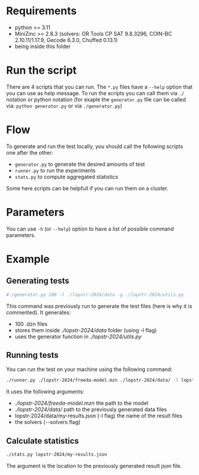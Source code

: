 # Requirements
- python >= 3.11
- MiniZinc >= 2.8.3 (solvers: OR Tools CP SAT 9.8.3296, COIN-BC 2.10.11/1.17.9,
  Gecode 6.3.0, Chuffed 0.13.1)
- being inside this folder

# Run the script
There are 4 scripts that you can run. The `*.py` files have a `--help` option
that you can use as help message.
To run the scripts you can call them via `./` notation or python notation (for
exaple the `generator.py` file can be called via: `python generator.py` or via
`./generator.py`)

# Flow
To generate and run the test locally, you should call the following scripts one
after the other:
- `generator.py` to generate the desired amounts of test
- `runner.py` to run the experiments
- `stats.py` to compute aggregated statistics

Some here scripts can be helpfull if you can run them on a cluster.

# Parameters
You can use `-h` (or `--help`) option to have a list of possible command
parameters.

# Example

## Generating tests
```bash
#./generator.py 100 -l ./lopstr-2024/data -g ./lopstr-2024/utils.py
```
This command was previously run to generate the test files (here is why it is
commented). It generates:
- 100 .dzn files
- stores them inside *./lopstr-2024/data* folder  (using -l flag)
- uses the generator function in *./lopstr-2024/utils.py*

## Running tests
You can run the test on your machine using the following command:
```bash
./runner.py ./lopstr-2024/freeda-model.mzn ./lopstr-2024/data/ -l lopstr-2024/my-results.json --solvers gurobi gecode chuffed cpsatlp #the last one is ortools
```
It uses the following arguments:
- *./lopstr-2024/freeda-model.mzn* the path to the model
- *./lopstr-2024/data/* path to the previously generated data files
- lopstr-2024/data/my-results.json (-l flag) the name of the result files
- the solvers (--solvers flag)

## Calculate statistics
```bash
./stats.py lopstr-2024/my-results.json
```
The argument is the location to the previously generated result json file.